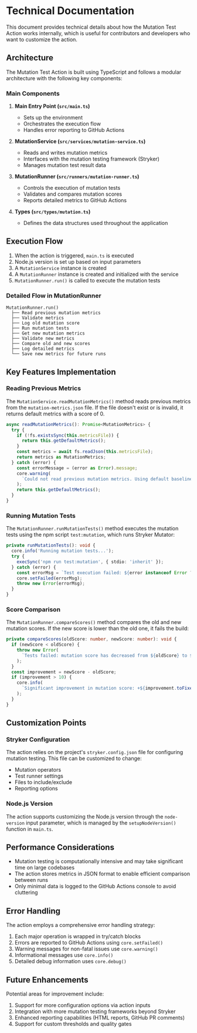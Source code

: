 # Technical Documentation

This document provides technical details about how the Mutation Test Action
works internally, which is useful for contributors and developers who want to
customize the action.

## Architecture

The Mutation Test Action is built using TypeScript and follows a modular
architecture with the following key components:

### Main Components

1. **Main Entry Point (`src/main.ts`)**

   - Sets up the environment
   - Orchestrates the execution flow
   - Handles error reporting to GitHub Actions

2. **MutationService (`src/services/mutation-service.ts`)**

   - Reads and writes mutation metrics
   - Interfaces with the mutation testing framework (Stryker)
   - Manages mutation test result data

3. **MutationRunner (`src/runners/mutation-runner.ts`)**

   - Controls the execution of mutation tests
   - Validates and compares mutation scores
   - Reports detailed metrics to GitHub Actions

4. **Types (`src/types/mutation.ts`)**
   - Defines the data structures used throughout the application

## Execution Flow

1. When the action is triggered, `main.ts` is executed
2. Node.js version is set up based on input parameters
3. A `MutationService` instance is created
4. A `MutationRunner` instance is created and initialized with the service
5. `MutationRunner.run()` is called to execute the mutation tests

### Detailed Flow in MutationRunner

```text
MutationRunner.run()
  ├── Read previous mutation metrics
  ├── Validate metrics
  ├── Log old mutation score
  ├── Run mutation tests
  ├── Get new mutation metrics
  ├── Validate new metrics
  ├── Compare old and new scores
  ├── Log detailed metrics
  └── Save new metrics for future runs
```

## Key Features Implementation

### Reading Previous Metrics

The `MutationService.readMutationMetrics()` method reads previous metrics from
the `mutation-metrics.json` file. If the file doesn't exist or is invalid, it
returns default metrics with a score of 0.

```typescript
async readMutationMetrics(): Promise<MutationMetrics> {
  try {
    if (!fs.existsSync(this.metricsFile)) {
      return this.getDefaultMetrics();
    }
    const metrics = await fs.readJson(this.metricsFile);
    return metrics as MutationMetrics;
  } catch (error) {
    const errorMessage = (error as Error).message;
    core.warning(
      `Could not read previous mutation metrics. Using default baseline. ${errorMessage}`
    );
    return this.getDefaultMetrics();
  }
}
```

### Running Mutation Tests

The `MutationRunner.runMutationTests()` method executes the mutation tests using
the npm script `test:mutation`, which runs Stryker Mutator:

```typescript
private runMutationTests(): void {
  core.info('Running mutation tests...');
  try {
    execSync('npm run test:mutation', { stdio: 'inherit' });
  } catch (error) {
    const errorMsg = `Test execution failed: ${error instanceof Error ? error.message : 'unknown error'}`;
    core.setFailed(errorMsg);
    throw new Error(errorMsg);
  }
}
```

### Score Comparison

The `MutationRunner.compareScores()` method compares the old and new mutation
scores. If the new score is lower than the old one, it fails the build:

```typescript
private compareScores(oldScore: number, newScore: number): void {
  if (newScore < oldScore) {
    throw new Error(
      `Tests failed: mutation score has decreased from ${oldScore} to ${newScore}`
    );
  }
  const improvement = newScore - oldScore;
  if (improvement > 10) {
    core.info(
      `Significant improvement in mutation score: +${improvement.toFixed(2)} points!`
    );
  }
}
```

## Customization Points

### Stryker Configuration

The action relies on the project's `stryker.config.json` file for configuring
mutation testing. This file can be customized to change:

- Mutation operators
- Test runner settings
- Files to include/exclude
- Reporting options

### Node.js Version

The action supports customizing the Node.js version through the `node-version`
input parameter, which is managed by the `setupNodeVersion()` function in
`main.ts`.

## Performance Considerations

- Mutation testing is computationally intensive and may take significant time on
  large codebases
- The action stores metrics in JSON format to enable efficient comparison
  between runs
- Only minimal data is logged to the GitHub Actions console to avoid cluttering

## Error Handling

The action employs a comprehensive error handling strategy:

1. Each major operation is wrapped in try/catch blocks
2. Errors are reported to GitHub Actions using `core.setFailed()`
3. Warning messages for non-fatal issues use `core.warning()`
4. Informational messages use `core.info()`
5. Detailed debug information uses `core.debug()`

## Future Enhancements

Potential areas for improvement include:

1. Support for more configuration options via action inputs
2. Integration with more mutation testing frameworks beyond Stryker
3. Enhanced reporting capabilities (HTML reports, GitHub PR comments)
4. Support for custom thresholds and quality gates
